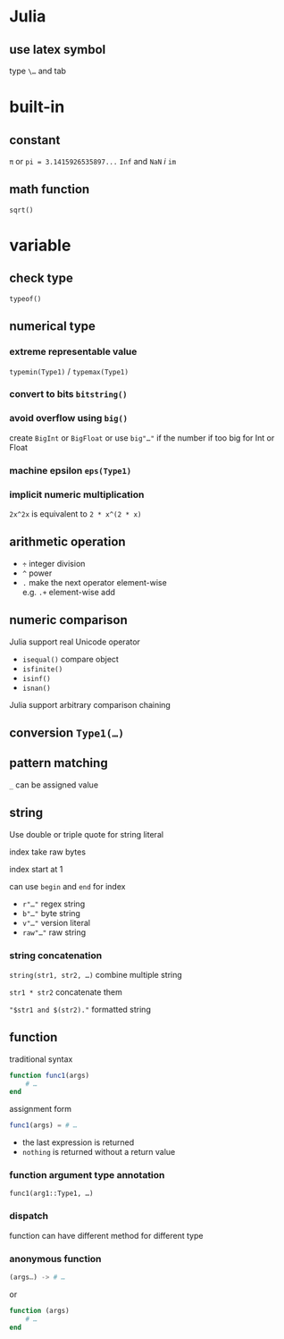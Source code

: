 # Julia

## use latex symbol

type `\…` and tab

# built-in

## constant

`π` or `pi = 3.1415926535897...`
`Inf` and `NaN`
$i$ `im`

## math function

`sqrt()`

# variable

## check type

`typeof()`

## numerical type

### extreme representable value

`typemin(Type1)` / `typemax(Type1)`

### convert to bits `bitstring()`

### avoid overflow using `big()`

create `BigInt` or `BigFloat`
or use `big"…"` if the number if too big for Int or Float

### machine epsilon `eps(Type1)`

### implicit numeric multiplication

`2x^2x` is equivalent to `2 * x^(2 * x)`

## arithmetic operation

- `÷` integer division
- `^` power
- `.` make the next operator element-wise\
    e.g. `.+` element-wise add

## numeric comparison

Julia support real Unicode operator

- `isequal()` compare object
- `isfinite()`
- `isinf()`
- `isnan()`

Julia support arbitrary comparison chaining

## conversion `Type1(…)`

## pattern matching

`_` can be assigned value

## string

Use double or triple quote for string literal

index take raw bytes

index start at 1

can use `begin` and `end` for index

- `r"…"` regex string
- `b"…"` byte string
- `v"…"` version literal
- `raw"…"` raw string

### string concatenation

`string(str1, str2, …)` combine multiple string

`str1 * str2` concatenate them

`"$str1 and $(str2)."` formatted string

## function

traditional syntax

```julia
function func1(args)
    # …
end
```

assignment form

```julia
func1(args) = # …
```

- the last expression is returned
- `nothing` is returned without a return value

### function argument type annotation

`func1(arg1::Type1, …)`

### dispatch

function can have different method for different type

### anonymous function

```julia
(args…) -> # …
```

or

```julia
function (args)
    # …
end
```

